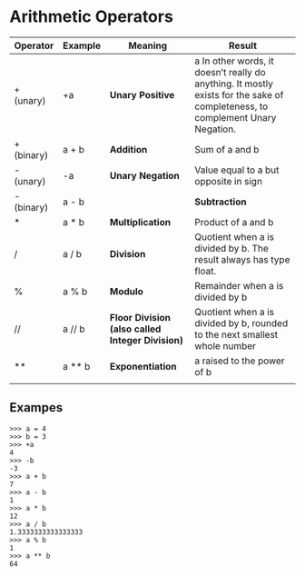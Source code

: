 #   Arithmetic Operators

|Operator    | Example  | Meaning| Result|
| ----------|--------------|--------------|------|
|+ (unary)	|+a	    |    **Unary Positive**	                   | a In other words, it doesn’t really do anything. It mostly exists for the sake of completeness, to complement Unary Negation.|
|+ (binary) |a + b   |   **Addition**	                        | Sum of a and b|
|- (unary)	|-a	     |   **Unary Negation**	                    | Value equal to a but opposite in sign|
|- (binary) |a - b|  |   **Subtraction**	                    | b subtracted from a|
|*	        |a * b	 |   **Multiplication**	                    | Product of a and b|
|/	        |a / b	 |   **Division**	                        | Quotient when a is divided by b. The result always has type float.|
|%	        |a % b	 |   **Modulo**	                            | Remainder when a is divided by b|
|//	        | a // b |	 **Floor Division (also called Integer Division)**	|Quotient when a is divided by b, rounded to the next smallest whole number|
|**	        | a ** b |	 **Exponentiation**	                    | a raised to the power of b|
|||||


##  Exampes

```
>>> a = 4
>>> b = 3
>>> +a
4
>>> -b
-3
>>> a + b
7
>>> a - b
1
>>> a * b
12
>>> a / b
1.3333333333333333
>>> a % b
1
>>> a ** b
64

```